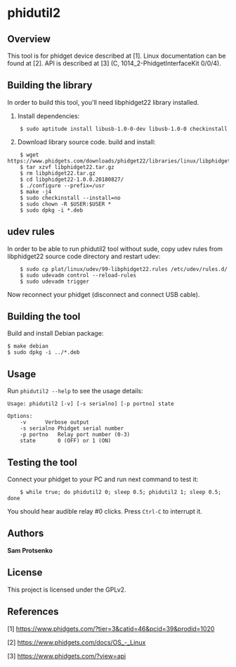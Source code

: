 # phidutil2

## Overview

This tool is for phidget device described at [1]. Linux documentation can be
found at [2]. API is described at [3] (C, 1014_2-PhidgetInterfaceKit 0/0/4).

## Building the library

In order to build this tool, you'll need libphidget22 library installed.

1. Install dependencies:

```
    $ sudo aptitude install libusb-1.0-0-dev libusb-1.0-0 checkinstall
```

2. Download library source code. build and install:

```
    $ wget https://www.phidgets.com/downloads/phidget22/libraries/linux/libphidget22.tar.gz
    $ tar xzvf libphidget22.tar.gz
    $ rm libphidget22.tar.gz
    $ cd libphidget22-1.0.0.20180827/
    $ ./configure --prefix=/usr
    $ make -j4
    $ sudo checkinstall --install=no
    $ sudo chown -R $USER:$USER *
    $ sudo dpkg -i *.deb
```

## udev rules

In order to be able to run phidutil2 tool without sude, copy udev rules
from libphidget22 source code directory and restart udev:

```
    $ sudo cp plat/linux/udev/99-libphidget22.rules /etc/udev/rules.d/
    $ sudo udevadm control --reload-rules
    $ sudo udevadm trigger
```

  Now reconnect your phidget (disconnect and connect USB cable).

## Building the tool

Build and install Debian package:

    $ make debian
    $ sudo dpkg -i ../*.deb

## Usage

Run `phidutil2 --help` to see the usage details:

```
Usage: phidutil2 [-v] [-s serialno] [-p portno] state

Options:
	-v		Verbose output
	-s serialno	Phidget serial number
	-p portno	Relay port number (0-3)
	state		0 (OFF) or 1 (ON)

```

## Testing the tool

Connect your phidget to your PC and run next command to test it:

```
    $ while true; do phidutil2 0; sleep 0.5; phidutil2 1; sleep 0.5; done
```

You should hear audible relay #0 clicks. Press `Ctrl-C` to interrupt it.

## Authors

**Sam Protsenko**

## License

This project is licensed under the GPLv2.

## References

[1] https://www.phidgets.com/?tier=3&catid=46&pcid=39&prodid=1020

[2] https://www.phidgets.com/docs/OS_-_Linux

[3] https://www.phidgets.com/?view=api
